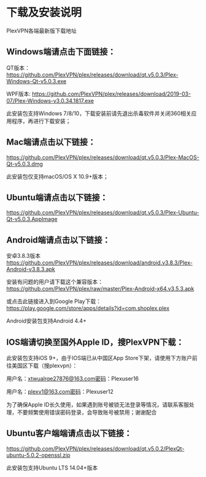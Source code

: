 # 下载及安装说明
PlexVPN各端最新版下载地址

## Windows端请点击下面链接：

QT版本：
https://github.com/PlexVPN/plex/releases/download/qt.v5.0.3/Plex-Windows-Qt-v5.0.3.exe

WPF版本:
https://github.com/PlexVPN/plex/releases/download/2019-03-07/Plex-Windows-v3.0.34.1817.exe

此安装包支持Windows 7/8/10，下载安装前请先退出杀毒软件并关闭360相关应用程序，再进行下载安装；

## Mac端请点击以下链接：
https://github.com/PlexVPN/plex/releases/download/qt.v5.0.3/Plex-MacOS-Qt-v5.0.3.dmg

此安装包仅支持macOS/OS X 10.9+版本；

## Ubuntu端请点击以下链接：
https://github.com/PlexVPN/plex/releases/download/qt.v5.0.3/Plex-Ubuntu-Qt-v5.0.3.AppImage

## Android端请点击以下链接：
安卓3.8.3版本 https://github.com/PlexVPN/plex/releases/download/android.v3.8.3/Plex-Android-v3.8.3.apk

安装有问题的用户请下载这个兼容版本：
https://github.com/PlexVPN/plex/raw/master/Plex-Android-x64.v3.5.3.apk

或点击此链接进入到Google Play下载：
https://play.google.com/store/apps/details?id=com.shoplex.plex

Android安装包支持Android 4.4+

## IOS端请切换至国外Apple ID，搜PlexVPN下载：
此安装包支持iOS 9+，由于IOS端已从中国区App Store下架，请使用下方账户前往美国区下载（搜plexvpn）：

用户名：xtwualrqe27876@163.com密码：Plexuser16

用户名：plexv1@163.com密码：Plexuser12

为了确保Apple ID长久使用，如果遇到账号被锁无法登录等情况，请联系客服处理，不要频繁使用错误密码登录，会导致账号被禁用；谢谢配合

## Ubuntu客户端端请点击以下链接：
https://github.com/PlexVPN/plex/releases/download/qt.v5.0.2/PlexQt-ubuntu-5.0.2-openssl.zip

此安装包支持Ubuntu LTS 14.04+版本
